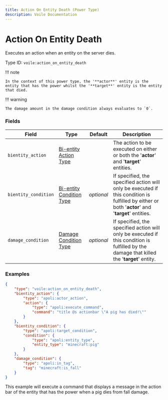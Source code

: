 ```yaml
---
title: Action On Entity Death (Power Type)
description: Voile Documentation
---
```


# Action On Entity Death

Executes an action when an entity on the server dies.

Type ID: `voile:action_on_entity_death`

!!! note
    
    In the context of this power type, the '**actor**' entity is the entity that has the power whilst the '**target**' entity is the entity that died.

!!! warning

    The damage amount in the damage condition always evaluates to `0`.

### Fields

Field | Type | Default | Description
------|------|---------|------------
`bientity_action` | [Bi-entity Action Type](https://origins.readthedocs.io/en/latest/types/bientity_action_types/) | | The action to be executed on either or both the '**actor**' and '**target**' entities.
`bientity_condition` | [Bi-entity Condition Type](https://origins.readthedocs.io/en/latest/types/bientity_condition_types/) | *optional* | If specified, the specified action will only be executed if this condition is fulfilled by either or both '**actor**' and '**target**' entities.
`damage_condition` | [Damage Condition Type](https://origins.readthedocs.io/en/latest/types/damage_condition_types/) | *optional* | If specified, the specified action will only be executed if this condition is fulfilled by the damage that killed the '**target**' entity.

### Examples

```json
{
    "type": "voile:action_on_entity_death",
    "bientity_action": {
        "type": "apoli:actor_action",
        "action": {
            "type": "apoli:execute_command",
            "command": "title @s actionbar \"A pig has died!\""
        }
    },
    "bientity_condition": {
        "type": "apoli:target_condition",
        "condition": {
            "type": "apoli:entity_type",
            "entity_type": "minecraft:pig"
        }
    },
    "damage_condition": {
        "type": "apoli:in_tag",
        "tag": "minecraft:is_fall"
    }
}
```

This example will execute a command that displays a message in the action bar of the entity that has the power when a pig dies from fall damage.